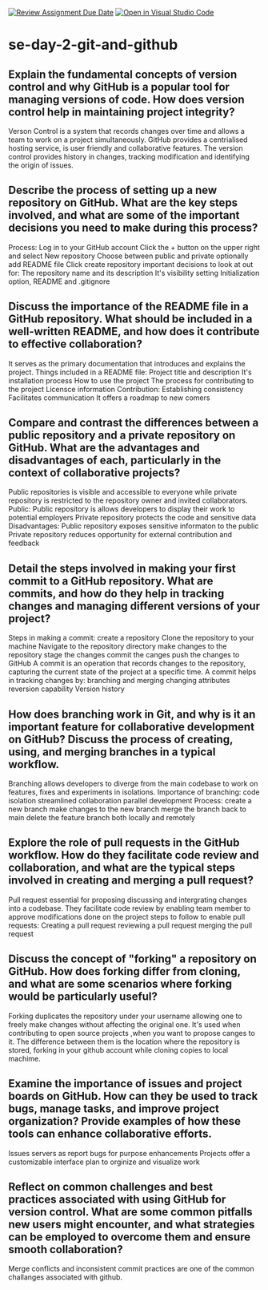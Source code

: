 [![Review Assignment Due Date](https://classroom.github.com/assets/deadline-readme-button-22041afd0340ce965d47ae6ef1cefeee28c7c493a6346c4f15d667ab976d596c.svg)](https://classroom.github.com/a/8wgCKhpZ)
[![Open in Visual Studio Code](https://classroom.github.com/assets/open-in-vscode-2e0aaae1b6195c2367325f4f02e2d04e9abb55f0b24a779b69b11b9e10269abc.svg)](https://classroom.github.com/online_ide?assignment_repo_id=18399801&assignment_repo_type=AssignmentRepo)
# se-day-2-git-and-github
## Explain the fundamental concepts of version control and why GitHub is a popular tool for managing versions of code. How does version control help in maintaining project integrity?
Verson Control is a system that records changes over time and allows a team to work on a project simultaneously.
GitHub provides a centrialised hosting service, is user friendly and collaborative features.
The version control provides history in changes, tracking modification and identifying the origin of issues.

## Describe the process of setting up a new repository on GitHub. What are the key steps involved, and what are some of the important decisions you need to make during this process?
Process:
  Log in to your GitHub account
  Click the + button on the upper right and select New repository
  Choose between public and private
  optionally add README file
  Click create repository
important decisions to look at out for:
  The repository name and its description
  It's visibility setting
  Initialization option, README and .gitignore

## Discuss the importance of the README file in a GitHub repository. What should be included in a well-written README, and how does it contribute to effective collaboration?
It serves as the primary documentation that introduces and explains the project.
Things included in a README file:
  Project title and description
  It's installation process
  How to use the project
  The process for contributing to the project
  Licensce information
Contribution:
  Establishing consistency
  Facilitates communication
  It offers a roadmap to new comers

## Compare and contrast the differences between a public repository and a private repository on GitHub. What are the advantages and disadvantages of each, particularly in the context of collaborative projects?
Public repositories is visible and accessible to everyone while private repository is restricted to the repository owner and invited collaborators.
Public:
  Public repository is allows developers to display their work to potential employers
  Private repository protects the code and sensitive data
Disadvantages:
  Public repository exposes sensitive informaton to the public
  Private repository reduces opportunity for external contribution and feedback

## Detail the steps involved in making your first commit to a GitHub repository. What are commits, and how do they help in tracking changes and managing different versions of your project?
Steps in making a commit:
  create a repository
  Clone the repository to your machine
  Navigate to the repository directory
  make changes to the repository
  stage the changes
  commit the canges
  push the changes to GitHub
A commit is an operation that records changes to the repository, capturing the current state of the project at a specific time.
A commit helps in tracking changes by:
  branching and merging
  changing attributes
  reversion capability
  Version history

## How does branching work in Git, and why is it an important feature for collaborative development on GitHub? Discuss the process of creating, using, and merging branches in a typical workflow.
Branching allows developers to diverge from the main codebase to work on features, fixes and experiments in isolations.
Importance of branching:
  code isolation
  streamlined collaboration
  parallel development
Process:
  create a new branch
  make changes to the new branch
  merge the branch back to main
  delete the feature branch both locally and remotely

## Explore the role of pull requests in the GitHub workflow. How do they facilitate code review and collaboration, and what are the typical steps involved in creating and merging a pull request?
Pull request essential for proposing discussing and intergrating changes into a codebase.
They facilitate code review by enabling team member to approve modifications done on the project
steps to follow to enable pull requests:
  Creating a pull request
  reviewing a pull request
  merging the pull request

## Discuss the concept of "forking" a repository on GitHub. How does forking differ from cloning, and what are some scenarios where forking would be particularly useful?
Forking duplicates the repository under your username allowing one to freely make changes without affecting the original one.
It's used when contributing to open source projects ,when you want to propose canges to it.
The difference between them is the location where the repository is stored, forking in your github account while cloning copies to local machime.

## Examine the importance of issues and project boards on GitHub. How can they be used to track bugs, manage tasks, and improve project organization? Provide examples of how these tools can enhance collaborative efforts.
Issues servers as report bugs for purpose enhancements
Projects offer a customizable interface plan to orginize and visualize work

## Reflect on common challenges and best practices associated with using GitHub for version control. What are some common pitfalls new users might encounter, and what strategies can be employed to overcome them and ensure smooth collaboration?
Merge conflicts and inconsistent commit practices are one of the common challanges associated with github.

